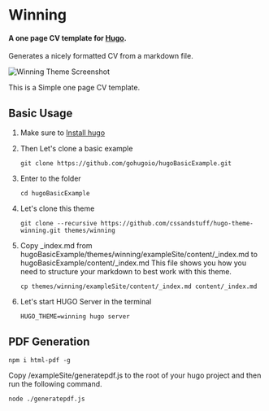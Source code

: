 # Winning
#### A one page CV template for [Hugo](http://gohugo.io/).
Generates a nicely formatted CV from a markdown file.

![Winning Theme Screenshot](https://github.com/cssandstuff/hugo-theme-winning/blob/master/images/screenshot.png)

This is a Simple one page CV template.

## Basic Usage
1. Make sure to [Install hugo](https://gohugo.io/getting-started/installing/)
2. Then Let's clone a basic example

   ```git clone https://github.com/gohugoio/hugoBasicExample.git```
3. Enter to the folder

   ```cd hugoBasicExample```
4. Let's clone this theme

   ```git clone --recursive https://github.com/cssandstuff/hugo-theme-winning.git themes/winning```

5. Copy _index.md from hugoBasicExample/themes/winning/exampleSite/content/_index.md to
   hugoBasicExample/content/_index.md 
   This file shows you how you need to structure your markdown to best work with this theme.
   
   ```cp themes/winning/exampleSite/content/_index.md content/_index.md```
   
6. Let's start HUGO Server in the terminal

   ```HUGO_THEME=winning hugo server```

## PDF Generation
```
npm i html-pdf -g
```
Copy /exampleSite/generatepdf.js to the root of your hugo project and then run the following command.
```
node ./generatepdf.js
```
